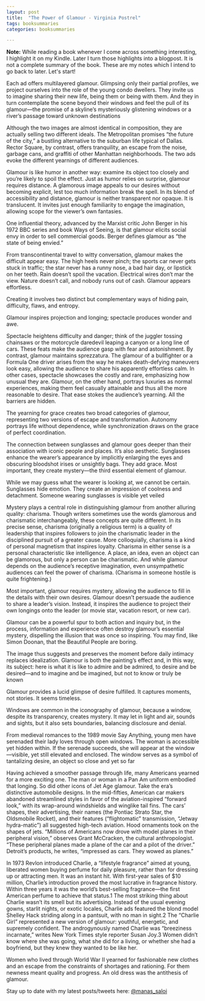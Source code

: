 ```yaml
---
layout: post
title:  "The Power of Glamour - Virginia Postrel"
tags: booksummaries
categories: booksummaries

---
```


**Note:** While reading a book whenever I come across something interesting, I highlight it on my Kindle. Later I turn those highlights into a blogpost. It is not a complete summary of the book. These are my notes which I intend to go back to later. Let's start!

Each ad offers multilayered glamour. Glimpsing only their partial profiles, we project ourselves into the role of the young condo dwellers. They invite us to imagine sharing their new life, being them or being with them. And they in turn contemplate the scene beyond their windows and feel the pull of its glamour—the promise of a skyline’s mysteriously glistening windows or a river’s passage toward unknown destinations

Although the two images are almost identical in composition, they are actually selling two different ideals. The Metropolitan promises “the future of the city,” a bustling alternative to the suburban life typical of Dallas. Rector Square, by contrast, offers tranquility, an escape from the noise, garbage cans, and graffiti of other Manhattan neighborhoods. The two ads evoke the different yearnings of different audiences.

Glamour is like humor in another way: examine its object too closely and you’re likely to spoil the effect. Just as humor relies on surprise, glamour requires distance. A glamorous image appeals to our desires without becoming explicit, lest too much information break the spell. In its blend of accessibility and distance, glamour is neither transparent nor opaque. It is translucent. It invites just enough familiarity to engage the imagination, allowing scope for the viewer’s own fantasies.

One influential theory, advanced by the Marxist critic John Berger in his 1972 BBC series and book Ways of Seeing, is that glamour elicits social envy in order to sell commercial goods. Berger defines glamour as “the state of being envied.”

From transcontinental travel to witty conversation, glamour makes the difficult appear easy. The high heels never pinch; the sports car never gets stuck in traffic; the star never has a runny nose, a bad hair day, or lipstick on her teeth. Rain doesn’t spoil the vacation. Electrical wires don’t mar the view. Nature doesn’t call, and nobody runs out of cash. Glamour appears effortless.

Creating it involves two distinct but complementary ways of hiding pain, difficulty, flaws, and entropy.

Glamour inspires projection and longing; spectacle produces wonder and awe.

Spectacle heightens difficulty and danger; think of the juggler tossing chainsaws or the motorcycle daredevil leaping a canyon or a long line of cars. These feats make the audience gasp with fear and astonishment. By contrast, glamour maintains sprezzatura. The glamour of a bullfighter or a Formula One driver arises from the way he makes death-defying maneuvers look easy, allowing the audience to share his apparently effortless calm. In other cases, spectacle showcases the costly and rare, emphasizing how unusual they are. Glamour, on the other hand, portrays luxuries as normal experiences, making them feel casually attainable and thus all the more reasonable to desire. That ease stokes the audience’s yearning. All the barriers are hidden.

The yearning for grace creates two broad categories of glamour, representing two versions of escape and transformation. Autonomy portrays life without dependence, while synchronization draws on the grace of perfect coordination.

The connection between sunglasses and glamour goes deeper than their association with iconic people and places. It’s also aesthetic. Sunglasses enhance the wearer’s appearance by implicitly enlarging the eyes and obscuring bloodshot irises or unsightly bags. They add grace. Most important, they create mystery—the third essential element of glamour.

While we may guess what the wearer is looking at, we cannot be certain. Sunglasses hide emotion. They create an impression of coolness and detachment. Someone wearing sunglasses is visible yet veiled

Mystery plays a central role in distinguishing glamour from another alluring quality: charisma. Though writers sometimes use the words glamorous and charismatic interchangeably, these concepts are quite different. In its precise sense, charisma (originally a religious term) is a quality of leadership that inspires followers to join the charismatic leader in the disciplined pursuit of a greater cause. More colloquially, charisma is a kind of personal magnetism that inspires loyalty.
Charisma in either sense is a personal characteristic like intelligence. A place, an idea, even an object can be glamorous, but only a person can be charismatic. And while glamour depends on the audience’s receptive imagination, even unsympathetic audiences can feel the power of charisma. (Charisma in someone hostile is quite frightening.)

Most important, glamour requires mystery, allowing the audience to fill in the details with their own desires. Glamour doesn’t persuade the audience to share a leader’s vision. Instead, it inspires the audience to project their own longings onto the leader (or movie star, vacation resort, or new car).

Glamour can be a powerful spur to both action and inquiry but, in the process, information and experience often destroy glamour’s essential mystery, dispelling the illusion that was once so inspiring. You may find, like Simon Doonan, that the Beautiful People are boring.

The image thus suggests and preserves the moment before daily intimacy replaces idealization. Glamour is both the painting’s effect and, in this way, its subject: here is what it is like to admire and be admired, to desire and be desired—and to imagine and be imagined, but not to know or truly be known

Glamour provides a lucid glimpse of desire fulfilled. It captures moments, not stories. It seems timeless.

Windows are common in the iconography of glamour, because a window, despite its transparency, creates mystery. It may let in light and air, sounds and sights, but it also sets boundaries, balancing disclosure and denial.

From medieval romances to the 1989 movie Say Anything, young men have serenaded their lady loves through open windows. The woman is accessible yet hidden within. If the serenade succeeds, she will appear at the window—visible, yet still elevated and enclosed. The window serves as a symbol of tantalizing desire, an object so close and yet so far

Having achieved a smoother passage through life, many Americans yearned for a more exciting one. The man or woman in a Pan Am uniform embodied that longing. So did other icons of Jet Age glamour. Take the era’s distinctive automobile designs. In the mid-fifties, American car makers abandoned streamlined styles in favor of the aviation-inspired “forward look,” with its wrap-around windshields and winglike tail fins. The cars’ shapes, their advertising, their names (the Pontiac Strato Star, the Oldsmobile Rocket), and their features (“flightomatic” transmission, “Jetway hydra-matic”) all suggested high-tech aviation. Hood ornaments took on the shapes of jets. “Millions of Americans now drove with model planes in their peripheral vision,” observes Grant McCracken, the cultural anthropologist. “These peripheral planes made a plane of the car and a pilot of the driver.” Detroit’s products, he writes, “impressed as cars. They wowed as planes.”

In 1973 Revlon introduced Charlie, a “lifestyle fragrance” aimed at young, liberated women buying perfume for daily pleasure, rather than for dressing up or attracting men. It was an instant hit. With first-year sales of $10 million, Charlie’s introduction proved the most lucrative in fragrance history. Within three years it was the world’s best-selling fragrance—the first American perfume to achieve that status.1
The most striking thing about Charlie wasn’t its smell but its advertising. Instead of the usual evening gowns, starlit nights, or exotic locales, Charlie ads featured the blond model Shelley Hack striding along in a pantsuit, with no man in sight.2 The “Charlie Girl” represented a new version of glamour: youthful, energetic, and supremely confident. The androgynously named Charlie was “breeziness incarnate,” writes New York Times style reporter Susan Joy.3 Women didn’t know where she was going, what she did for a living, or whether she had a boyfriend, but they knew they wanted to be like her.

Women who lived through World War II yearned for fashionable new clothes and an escape from the constraints of shortages and rationing. For them newness meant quality and progress. An old dress was the antithesis of glamour.


Stay up to date with my latest posts/tweets here: [@manas_saloi](http://twitter.com/manas_saloi)
